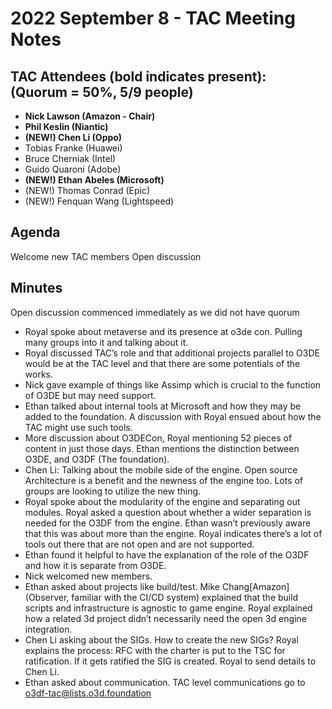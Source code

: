 # 2022 September 8 - TAC Meeting Notes

## TAC Attendees (bold indicates present): (Quorum = 50%, 5/9 people)
- **Nick Lawson (Amazon - Chair)**
- **Phil Keslin (Niantic)**
- **(NEW!) Chen Li (Oppo)**
- Tobias Franke (Huawei) 
- Bruce Cherniak (Intel) 
- Guido Quaroni (Adobe) 
- **(NEW!) Ethan Abeles (Microsoft)**
- (NEW!) Thomas Conrad (Epic)
- (NEW!) Fenquan Wang (Lightspeed)

## Agenda
Welcome new TAC members
Open discussion

## Minutes
Open discussion commenced immediately as we did not have quorum

- Royal spoke about metaverse and its presence at o3de con.  Pulling many groups into it and talking about it.
- Royal discussed TAC’s role and that additional projects parallel to O3DE would be at the TAC level and that there are some potentials of the works.
- Nick gave example of things like Assimp which is crucial to the function of O3DE but may need support.
- Ethan talked about internal tools at Microsoft and how they may be added to the foundation.  A discussion with Royal ensued about how the TAC might use such tools.
- More discussion about O3DECon, Royal mentioning 52 pieces of content in just those days.  Ethan mentions the distinction between O3DE, and O3DF (The foundation).
- Chen Li:  Talking about the mobile side of the engine.  Open source Architecture is a benefit and the newness of the engine too.  Lots of groups are looking to utilize the new thing.  
- Royal spoke about the modularity of the engine and separating out modules.  Royal asked a question about whether a wider separation is needed for the O3DF from the engine.  Ethan wasn’t previously aware that this was about more than the engine.  Royal indicates there’s a lot of tools out there that are not open and are not supported.
- Ethan found it helpful to have the explanation of the role of the O3DF and how it is separate from O3DE.
- Nick welcomed new members.
- Ethan asked about projects like build/test.  Mike Chang[Amazon] (Observer, familiar with the CI/CD system) explained that the build scripts and infrastructure is agnostic to game engine.  Royal explained how a related 3d project didn’t necessarily need the open 3d engine integration.
- Chen Li asking about the SIGs.  How to create the new SIGs?   Royal explains the process:  RFC with the charter is put to the TSC for ratification.  If it gets ratified the SIG is created.  Royal to send details to Chen Li.
- Ethan asked about communication.  TAC level communications go to o3df-tac@lists.o3d.foundation
